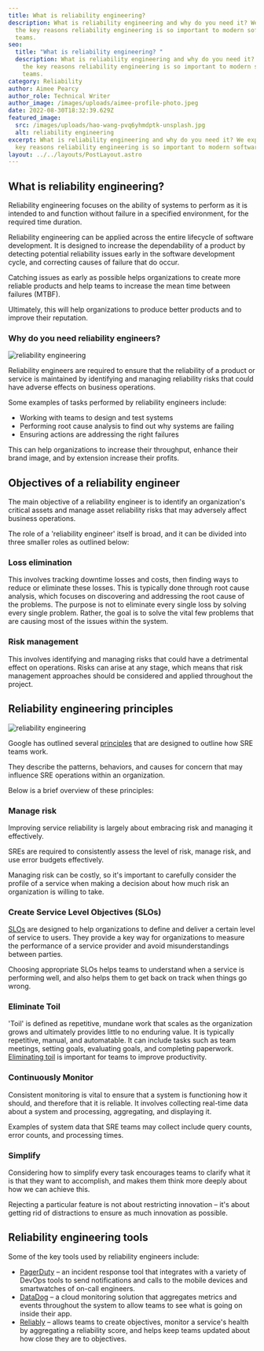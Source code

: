 ```yaml
---
title: What is reliability engineering?
description: What is reliability engineering and why do you need it? We explore
  the key reasons reliability engineering is so important to modern software
  teams.
seo:
  title: "What is reliability engineering? "
  description: What is reliability engineering and why do you need it? We explore
    the key reasons reliability engineering is so important to modern software
    teams.
category: Reliability
author: Aimee Pearcy
author_role: Technical Writer
author_image: /images/uploads/aimee-profile-photo.jpeg
date: 2022-08-30T18:32:39.629Z
featured_image:
  src: /images/uploads/hao-wang-pvq6yhmdptk-unsplash.jpg
  alt: reliability engineering
excerpt: What is reliability engineering and why do you need it? We explore the
  key reasons reliability engineering is so important to modern software teams.
layout: ../../layouts/PostLayout.astro
---
```

## What is reliability engineering?

Reliability engineering focuses on the ability of systems to perform as it is intended to and function without failure in a specified environment, for the required time duration.

Reliability engineering can be applied across the entire lifecycle of software development. It is designed to increase the dependability of a product by detecting potential reliability issues early in the software development cycle, and correcting causes of failure that do occur.

Catching issues as early as possible helps organizations to create more reliable products and help teams to increase the mean time between failures (MTBF).

Ultimately, this will help organizations to produce better products and to improve their reputation.

### Why do you need reliability engineers?

![reliability engineering](/images/uploads/erik-mclean-sxisod0tyyq-unsplash-1-.jpg "reliability engineering")

Reliability engineers are required to ensure that the reliability of a product or service is maintained by identifying and managing reliability risks that could have adverse effects on business operations.

Some examples of tasks performed by reliability engineers include:

* Working with teams to design and test systems
* Performing root cause analysis to find out why systems are failing
* Ensuring actions are addressing the right failures

This can help organizations to increase their throughput, enhance their brand image, and by extension increase their profits.

## Objectives of a reliability engineer

The main objective of a reliability engineer is to identify an organization's critical assets and manage asset reliability risks that may adversely affect business operations.

The role of a 'reliability engineer' itself is broad, and it can be divided into three smaller roles as outlined below:

### Loss elimination

This involves tracking downtime losses and costs, then finding ways to reduce or eliminate these losses. This is typically done through root cause analysis, which focuses on discovering and addressing the root cause of the problems. The purpose is not to eliminate every single loss by solving every single problem. Rather, the goal is to solve the vital few problems that are causing most of the issues within the system.

### Risk management

This involves identifying and managing risks that could have a detrimental effect on operations. Risks can arise at any stage, which means that risk management approaches should be considered and applied throughout the project.

## Reliability engineering principles

![reliability engineering](/images/uploads/arlington-research-kz8nhvg_tgi-unsplash.jpg "reliability engineering")

Google has outlined several [principles](https://sre.google/sre-book/part-II-principles/) that are designed to outline how SRE teams work.

They describe the patterns, behaviors, and causes for concern that may influence SRE operations within an organization.

Below is a brief overview of these principles:

### Manage risk

Improving service reliability is largely about embracing risk and managing it effectively.

SREs are required to consistently assess the level of risk, manage risk, and use error budgets effectively.

Managing risk can be costly, so it's important to carefully consider the profile of a service when making a decision about how much risk an organization is willing to take.

### Create Service Level Objectives (SLOs)

[SLOs](https://reliably.com/blog/how-to-establish-service-level-objectives-in-software-engineering/) are designed to help organizations to define and deliver a certain level of service to users. They provide a key way for organizations to measure the performance of a service provider and avoid misunderstandings between parties.

Choosing appropriate SLOs helps teams to understand when a service is performing well, and also helps them to get back on track when things go wrong.

### Eliminate Toil

'Toil' is defined as repetitive, mundane work that scales as the organization grows and ultimately provides little to no enduring value. It is typically repetitive, manual, and automatable. It can include tasks such as team meetings, setting goals, evaluating goals, and completing paperwork. [Eliminating toil](https://reliably.com/blog/eliminating-toil-in-sre/) is important for teams to improve productivity.

### Continuously Monitor

Consistent monitoring is vital to ensure that a system is functioning how it should, and therefore that it is reliable. It involves collecting real-time data about a system and processing, aggregating, and displaying it.

Examples of system data that SRE teams may collect include query counts, error counts, and processing times.

### Simplify

Considering how to simplify every task encourages teams to clarify what it is that they want to accomplish, and makes them think more deeply about how we can achieve this.

Rejecting a particular feature is not about restricting innovation – it's about getting rid of distractions to ensure as much innovation as possible.

## Reliability engineering tools

Some of the key tools used by reliability engineers include:

* [PagerDuty](https://www.pagerduty.com/) – an incident response tool that integrates with a variety of DevOps tools to send notifications and calls to the mobile devices and smartwatches of on-call engineers.
* [DataDog](https://www.datadoghq.com/) – a cloud monitoring solution that aggregates metrics and events throughout the system to allow teams to see what is going on inside their app.
* [Reliably](https://reliably.com/) – allows teams to create objectives, monitor a service's health by aggregating a reliability score, and helps keep teams updated about how close they are to objectives.